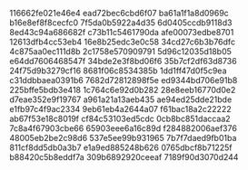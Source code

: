 116662fe021e46e4
ead72bec6cbd6f07
ba61a1f1a8d0969c
b16e8ef8f8cecfc0
7f5da0b5922a4d35
6d0405ccdb9118d3
8ed43c94a686682f
c73b11c5461790da
afe00073edbe8701
12613dfb4cc53eb4
16e8b25edc3e0c58
34cd27c6b3b76dfc
4c875aa0ec111d8b
2c1758e570909791
5d96c12035d18b05
e64dd7606468547f
34bde2e3f8bd06f6
35b7cf2df63d8736
24f75d9b3279cf16
8681f06c8534385b
1dd1ff47d0f5c9ea
c31ddbbaea0391b6
7682d72812898f5e
ed9344bd706e91b8
225bffe5bdb3e418
1c764c6e92d0b282
28e8eeb16770d0e2
d7eae352e9f19767
a961a21a13aeb435
ae94ed25dde21bde
e1fb97c4f9ac2334
9eb61eb4a2644a07
f61bac18a2c22222
ab67f53e18c8019f
cf84c53103ed5cdc
0cb8bc851daccaa2
7c8a4f67903cbe66
65903eee6a16c89d
f284882006aef376
48005eb2be2c98d6
537e5ee99b931965
7b7f7daed9fb01ba
811cf8dd5db0a3b7
e1a9ed885248b626
0765dbcf8b71225f
b88420c5b8eddf7a
309b6892920ceeaf
7189f90d3070d244
